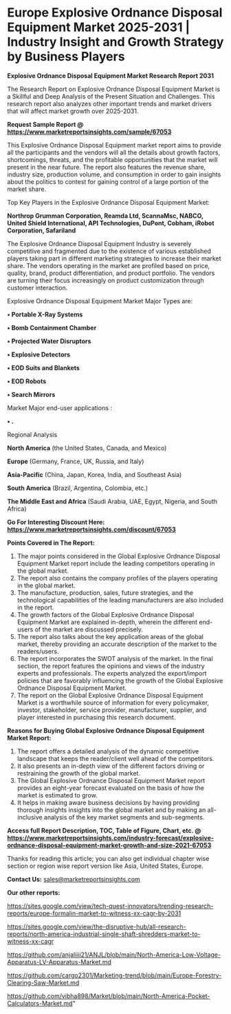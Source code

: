 # Europe Explosive Ordnance Disposal Equipment Market 2025-2031 | Industry Insight and Growth Strategy by Business Players

<strong>Explosive Ordnance Disposal Equipment Market Research Report 2031</strong>

The Research Report on Explosive Ordnance Disposal Equipment Market is a Skillful and Deep Analysis of the Present Situation and Challenges. This research report also analyzes other important trends and market drivers that will affect market growth over 2025-2031.

<strong>Request Sample Report @ <a href=https://www.marketreportsinsights.com/sample/67053>https://www.marketreportsinsights.com/sample/67053</a></strong>

This Explosive Ordnance Disposal Equipment market report aims to provide all the participants and the vendors will all the details about growth factors, shortcomings, threats, and the profitable opportunities that the market will present in the near future. The report also features the revenue share, industry size, production volume, and consumption in order to gain insights about the politics to contest for gaining control of a large portion of the market share.

Top Key Players in the Explosive Ordnance Disposal Equipment Market:

<strong>Northrop Grumman Corporation, Reamda Ltd, ScannaMsc, NABCO, United Shield International, API Technologies, DuPont, Cobham, iRobot Corporation, Safariland</strong>

The Explosive Ordnance Disposal Equipment Industry is severely competitive and fragmented due to the existence of various established players taking part in different marketing strategies to increase their market share. The vendors operating in the market are profiled based on price, quality, brand, product differentiation, and product portfolio. The vendors are turning their focus increasingly on product customization through customer interaction.

Explosive Ordnance Disposal Equipment Market Major Types are:

<strong>• Portable X-Ray Systems

• Bomb Containment Chamber

• Projected Water Disruptors

• Explosive Detectors

• EOD Suits and Blankets

• EOD Robots

• Search Mirrors</strong>

Market Major end-user applications :

<strong>• .</strong>

Regional Analysis

</u><strong><b>North America</b></strong> (the United States, Canada, and Mexico)

<strong><b>Europe </b></strong>(Germany, France, UK, Russia, and Italy)

<strong><b>Asia-Pacific</b></strong> (China, Japan, Korea, India, and Southeast Asia)

<strong><b>South America</b></strong> (Brazil, Argentina, Colombia, etc.)

<strong><b>The Middle East and Africa</b></strong> (Saudi Arabia, UAE, Egypt, Nigeria, and South Africa)

<strong>Go For Interesting Discount Here: <a href=https://www.marketreportsinsights.com/discount/67053>https://www.marketreportsinsights.com/discount/67053</a></strong>

<strong>Points Covered in The Report:</strong>
<ol>
  <li>The major points considered in the Global Explosive Ordnance Disposal Equipment Market report include the leading competitors operating in the global market.</li>
  <li>The report also contains the company profiles of the players operating in the global market.</li>
  <li>The manufacture, production, sales, future strategies, and the technological capabilities of the leading manufacturers are also included in the report.</li>
  <li>The growth factors of the Global Explosive Ordnance Disposal Equipment Market are explained in-depth, wherein the different end-users of the market are discussed precisely.</li>
  <li>The report also talks about the key application areas of the global market, thereby providing an accurate description of the market to the readers/users.</li>
  <li>The report incorporates the SWOT analysis of the market. In the final section, the report features the opinions and views of the industry experts and professionals. The experts analyzed the export/import policies that are favorably influencing the growth of the Global Explosive Ordnance Disposal Equipment Market.</li>
  <li>The report on the Global Explosive Ordnance Disposal Equipment Market is a worthwhile source of information for every policymaker, investor, stakeholder, service provider, manufacturer, supplier, and player interested in purchasing this research document.</li>
</ol>
<strong>Reasons for Buying Global Explosive Ordnance Disposal Equipment Market Report:</strong>

<ol>
  <li>The report offers a detailed analysis of the dynamic competitive landscape that keeps the reader/client well ahead of the competitors.</li>
  <li>It also presents an in-depth view of the different factors driving or restraining the growth of the global market.</li>
  <li>The Global Explosive Ordnance Disposal Equipment Market report provides an eight-year forecast evaluated on the basis of how the market is estimated to grow.</li>
  <li>It helps in making aware business decisions by having providing thorough insights insights into the global market and by making an all-inclusive analysis of the key market segments and sub-segments.</li>
</ol>
<strong>Access full Report Description, TOC, Table of Figure, Chart, etc. @ <a href=https://www.marketreportsinsights.com/industry-forecast/explosive-ordnance-disposal-equipment-market-growth-and-size-2021-67053>https://www.marketreportsinsights.com/industry-forecast/explosive-ordnance-disposal-equipment-market-growth-and-size-2021-67053</a></strong>


Thanks for reading this article; you can also get individual chapter wise section or region wise report version like Asia, United States, Europe.

<strong>Contact Us:</strong>
sales@marketreportsinsights.com

<strong>Our other reports:</strong>

<a href=https://sites.google.com/view/tech-quest-innovators/trending-research-reports/europe-formalin-market-to-witness-xx-cagr-by-2031>https://sites.google.com/view/tech-quest-innovators/trending-research-reports/europe-formalin-market-to-witness-xx-cagr-by-2031</a>

<a href=https://sites.google.com/view/the-disruptive-hub/all-research-reports/north-america-industrial-single-shaft-shredders-market-to-witness-xx-cagr>https://sites.google.com/view/the-disruptive-hub/all-research-reports/north-america-industrial-single-shaft-shredders-market-to-witness-xx-cagr</a>

<a href=https://github.com/anjaliiii21/ANJL/blob/main/North-America-Low-Voltage-Apparatus-LV-Apparatus-Market.md>https://github.com/anjaliiii21/ANJL/blob/main/North-America-Low-Voltage-Apparatus-LV-Apparatus-Market.md</a>

<a href=https://github.com/cargo2301/Marketing-trend/blob/main/Europe-Forestry-Clearing-Saw-Market.md>https://github.com/cargo2301/Marketing-trend/blob/main/Europe-Forestry-Clearing-Saw-Market.md</a>

<a href=https://github.com/vibha898/Market/blob/main/North-America-Pocket-Calculators-Market.md>https://github.com/vibha898/Market/blob/main/North-America-Pocket-Calculators-Market.md</a>"

